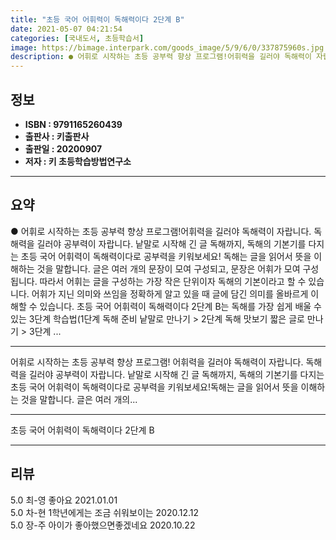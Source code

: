 ```yaml
---
title: "초등 국어 어휘력이 독해력이다 2단계 B"
date: 2021-05-07 04:21:54
categories: [국내도서, 초등학습서]
image: https://bimage.interpark.com/goods_image/5/9/6/0/337875960s.jpg
description: ● 어휘로 시작하는 초등 공부력 향상 프로그램!어휘력을 길러야 독해력이 자랍니다. 독해력을 길러야 공부력이 자랍니다. 낱말로 시작해 긴 글 독해까지, 독해의 기본기를 다지는 초등 국어 어휘력이 독해력이다로 공부력을 키워보세요! 독해는 글을 읽어서 뜻을 이해하는 것을 말합니다. 글은 여
---
```


## **정보**

- **ISBN : 9791165260439**
- **출판사 : 키출판사**
- **출판일 : 20200907**
- **저자 : 키 초등학습방법연구소**

------



## **요약**

●  어휘로 시작하는 초등 공부력 향상 프로그램!어휘력을 길러야 독해력이 자랍니다. 독해력을 길러야 공부력이 자랍니다. 낱말로 시작해 긴 글 독해까지, 독해의 기본기를 다지는 초등 국어 어휘력이 독해력이다로 공부력을 키워보세요! 독해는 글을 읽어서 뜻을 이해하는 것을 말합니다. 글은 여러 개의 문장이 모여 구성되고, 문장은 어휘가 모여 구성됩니다. 따라서 어휘는 글을 구성하는 가장 작은 단위이자 독해의 기본이라고 할 수 있습니다. 어휘가 지닌 의미와 쓰임을 정확하게 알고 있을 때 글에 담긴 의미를 올바르게 이해할 수 있습니다. 초등 국어 어휘력이 독해력이다 2단계 B는 독해를 가장 쉽게 배울 수 있는 3단계 학습법(1단계 독해 준비  낱말로 만나기 > 2단계 독해 맛보기  짧은 글로 만나기 > 3단계 ...

------

어휘로 시작하는 초등 공부력 향상 프로그램!
어휘력을 길러야 독해력이 자랍니다. 
독해력을 길러야 공부력이 자랍니다. 
낱말로 시작해 긴 글 독해까지, 독해의 기본기를 다지는 
초등 국어 어휘력이 독해력이다로 공부력을 키워보세요!독해는 글을 읽어서 뜻을 이해하는 것을 말합니다. 
글은 여러 개의... 

------


초등 국어 어휘력이 독해력이다 2단계 B 

------


## **리뷰** 

5.0 최-영 좋아요 2021.01.01 <br/>5.0 차-현 1학년에게는 조금 쉬워보이는 2020.12.12 <br/>5.0 장-주 아이가 좋아했으면좋겠네요 2020.10.22 <br/>